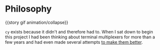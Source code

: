 # Philosophy

{{story gif animation/collapse}}

`cy` exists because it didn't and therefore had to. When I sat down to begin this project I had been thinking about terminal multiplexers for more than a few years and had even made several attempts [to make them better](https://github.com/cfoust/tmux-oakthree).

